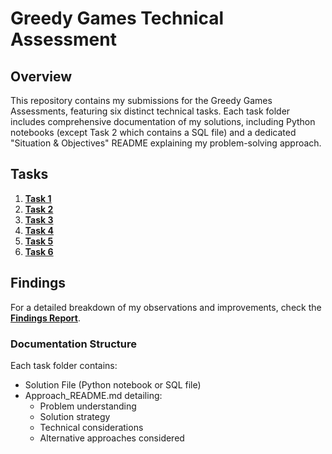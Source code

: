 # **Greedy Games Technical Assessment**  

## Overview

This repository contains my submissions for the Greedy Games Assessments, featuring six distinct technical tasks. Each task folder includes comprehensive documentation of my solutions, including Python notebooks (except Task 2 which contains a SQL file) and a dedicated "Situation & Objectives" README explaining my problem-solving approach.

## **Tasks**  
1. **[Task 1](https://github.com/Balasubramanian-pg/Greedy_Games/tree/main/Task%201)**  
2. **[Task 2](https://github.com/Balasubramanian-pg/Greedy_Games/tree/main/Task%202)**  
3. **[Task 3](https://github.com/Balasubramanian-pg/Greedy_Games/tree/main/Task%203)**  
4. **[Task 4](https://github.com/Balasubramanian-pg/Greedy_Games/tree/main/Task%204)**  
5. **[Task 5](https://github.com/Balasubramanian-pg/Greedy_Games/tree/main/Task%205)**  
6. **[Task 6](https://github.com/Balasubramanian-pg/Greedy_Games/tree/main/Task%206)**  

## **Findings**  
For a detailed breakdown of my observations and improvements, check the **[Findings Report](https://github.com/Balasubramanian-pg/Greedy_Games/blob/main/Main%20Takeaways.pdf)**.  

### Documentation Structure

Each task folder contains:
- Solution File (Python notebook or SQL file)
- Approach_README.md detailing:
    - Problem understanding
    - Solution strategy
    - Technical considerations
    - Alternative approaches considered
